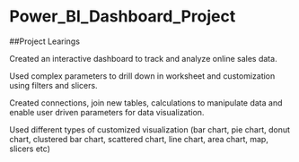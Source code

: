 # Power_BI_Dashboard_Project

##Project Learings

Created an interactive dashboard to track and analyze online sales data.

Used complex parameters to drill down in worksheet and customization using filters and slicers.

Created connections, join new tables, calculations to manipulate data and enable user driven parameters for data visualization.

Used different types of customized visualization (bar chart, pie chart, donut chart, clustered bar chart, scattered chart, line chart, area chart, map, slicers etc)
